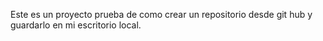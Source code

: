Este es un proyecto prueba de como crear un repositorio desde git hub y guardarlo en mi escritorio local.